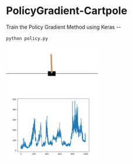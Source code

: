 # PolicyGradient-Cartpole


Train the Policy Gradient Method using Keras -- 

```
python policy.py
```
<img src="./8tcJPCz.gif" width="50%" height="50%"/>
<img src="./agent.png" width="50%" height="50%"/>
